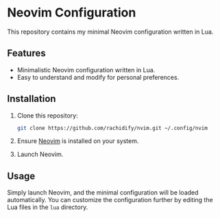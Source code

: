 # Neovim Configuration

This repository contains my minimal Neovim configuration written in Lua.

## Features

- Minimalistic Neovim configuration written in Lua.
- Easy to understand and modify for personal preferences.

## Installation

1. Clone this repository:

    ```bash
    git clone https://github.com/rachidify/nvim.git ~/.config/nvim
    ```

2. Ensure [Neovim](https://neovim.io/) is installed on your system.

3. Launch Neovim.

## Usage

Simply launch Neovim, and the minimal configuration will be loaded automatically. You can customize the configuration further by editing the Lua files in the `lua` directory.
